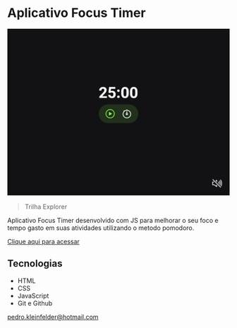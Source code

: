 # Aplicativo Focus Timer

![preview](./.github/preview.jpg)

> Trilha Explorer

Aplicativo Focus Timer desenvolvido com JS para melhorar o seu foco e tempo gasto em suas atividades utilizando o metodo pomodoro.

[Clique aqui para acessar](https://pedro-k.github.io/focus_timer/)

## Tecnologias

- HTML
- CSS
- JavaScript
- Git e Github

pedro.kleinfelder@hotmail.com